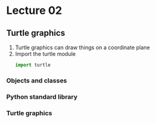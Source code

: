 # Lecture 02

## Turtle graphics      

1. Turtle graphics can draw things on a coordinate plane
2. Import the turtle module
    ```python
    import turtle
    ```

### Objects and classes

### Python standard library

### Turtle graphics

